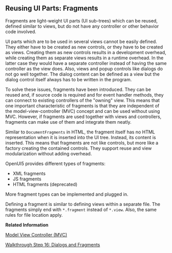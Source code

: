 <!-- loio36a5b130076e4b4aac2c27eebf324909 -->

## Reusing UI Parts: Fragments

Fragments are light-weight UI parts \(UI sub-trees\) which can be reused, defined similar to views, but do not have any controller or other behavior code involved.

UI parts which are to be used in several views cannot be easily defined. They either have to be created as new controls, or they have to be created as views. Creating them as new controls results in a development overhead, while creating them as separate views results in a runtime overhead. In the latter case they would have a separate controller instead of having the same controller as the view does. Also, views and popup controls like dialogs do not go well together. The dialog content can be defined as a view but the dialog control itself always has to be written in the program.

To solve these issues, fragments have been introduced. They can be reused and, if source code is required and for event handler methods, they can connect to existing controllers of the "owning" view. This means that one important characteristic of fragments is that they are independent of the model-view-controller \(MVC\) concept and can be used without using MVC. However, if fragments are used together with views and controllers, fragments can make use of them and integrate them neatly.

Similar to `DocumentFragments` in HTML, the fragment itself has no HTML representation when it is inserted into the UI tree. Instead, its content is inserted. This means that fragments are not like controls, but more like a factory creating the contained controls. They support reuse and view modularization without adding overhead.

OpenUI5 provides different types of fragments:

-   XML fragments
-   JS fragments
-   HTML fragments \(deprecated\)

More fragment types can be implemented and plugged in.

Defining a fragment is similar to defining views within a separate file. The fragments simply end with `*.fragment` instead of `*.view`. Also, the same rules for file location apply.

**Related Information**  


[Model View Controller \(MVC\)](model-view-controller-mvc-91f2334.md "The Model View Controller (MVC) concept is used in OpenUI5 to separate the representation of information from the user interaction. This separation facilitates development and the changing of parts independently.")

[Walkthrough Step 16: Dialogs and Fragments](../03_Get-Started/step-16-dialogs-and-fragments-4da7298.md "In this step, we will take a closer look at another element which can be used to assemble views: the fragment.")

